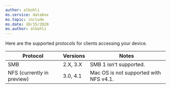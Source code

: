 ```yaml
---
author: alkohli
ms.service: databox  
ms.topic: include
ms.date: 10/15/2020
ms.author: alkohli
---
```


Here are the supported protocols for clients accessing your device.

|**Protocol** |**Versions**   |**Notes**  |
|---------|---------|---------|
|SMB    | 2.X, 3.X      | SMB 1 isn't supported.|
|NFS (currently in preview)     |3.0, 4.1        | Mac OS is not supported with NFS v4.1.         |

